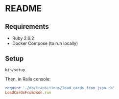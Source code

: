 # README

## Requirements

- Ruby 2.6.2
- Docker Compose (to run locally)

## Setup

```
bin/setup
```

Then, in Rails console:

```rb
require './db/transitions/load_cards_from_json.rb'
LoadCardsFromJson.run
```
